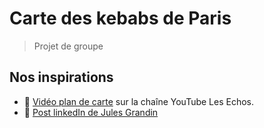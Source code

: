 # Carte des kebabs de Paris
> Projet de groupe
## Nos inspirations
- 🎥 [Vidéo plan de carte](https://www.youtube.com/watch?v=ZPmQJz-ZPwQ&t=3s) sur la chaîne YouTube Les Echos.
- 💼 [Post linkedIn de Jules Grandin](https://www.linkedin.com/posts/jules-grandin-60309552_vous-avez-des-kebabs-vous-avez-une-activity-7383406003326980096-sQGE?utm_source=share&utm_medium=member_desktop&rcm=ACoAADdWHr4B03PWLpwN3V3l9OqZgGQktKNls6E)
